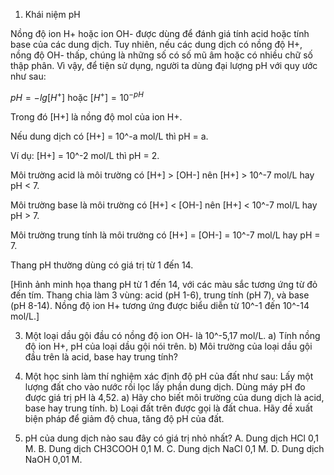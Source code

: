 1. Khái niệm pH

Nồng độ ion H+ hoặc ion OH- được dùng để đánh giá tính acid hoặc tính base của các dung dịch. Tuy nhiên, nếu các dung dịch có nồng độ H+, nồng độ OH- thấp, chúng là những số có số mũ âm hoặc có nhiều chữ số thập phân. Vì vậy, để tiện sử dụng, người ta dùng đại lượng pH với quy ước như sau:

$pH = - lg[H^+]$ hoặc $[H^+] = 10^{-pH}$

Trong đó [H+] là nồng độ mol của ion H+.

Nếu dung dịch có [H+] = 10^-a mol/L thì pH = a.

Ví dụ: [H+] = 10^-2 mol/L thì pH = 2.

Môi trường acid là môi trường có [H+] > [OH-] nên [H+] > 10^-7 mol/L hay pH < 7.

Môi trường base là môi trường có [H+] < [OH-] nên [H+] < 10^-7 mol/L hay pH > 7.

Môi trường trung tính là môi trường có [H+] = [OH-] = 10^-7 mol/L hay pH = 7.

Thang pH thường dùng có giá trị từ 1 đến 14.

[Hình ảnh minh họa thang pH từ 1 đến 14, với các màu sắc tương ứng từ đỏ đến tím. Thang chia làm 3 vùng: acid (pH 1-6), trung tính (pH 7), và base (pH 8-14). Nồng độ ion H+ tương ứng được biểu diễn từ 10^-1 đến 10^-14 mol/L.]

3. Một loại dầu gội đầu có nồng độ ion OH- là 10^-5,17 mol/L.
a) Tính nồng độ ion H+, pH của loại dầu gội nói trên.
b) Môi trường của loại dầu gội đầu trên là acid, base hay trung tính?

4. Một học sinh làm thí nghiệm xác định độ pH của đất như sau: Lấy một lượng đất cho vào nước rồi lọc lấy phần dung dịch. Dùng máy pH đo được giá trị pH là 4,52.
a) Hãy cho biết môi trường của dung dịch là acid, base hay trung tính.
b) Loại đất trên được gọi là đất chua. Hãy đề xuất biện pháp để giảm độ chua, tăng độ pH của đất.

5. pH của dung dịch nào sau đây có giá trị nhỏ nhất?
A. Dung dịch HCl 0,1 M.                B. Dung dịch CH3COOH 0,1 M.
C. Dung dịch NaCl 0,1 M.              D. Dung dịch NaOH 0,01 M.